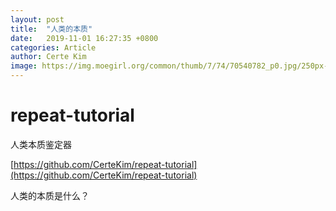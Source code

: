 ```yaml
---
layout:	post
title:	"人类的本质"
date:	2019-11-01 16:27:35 +0800
categories: Article
author: Certe Kim
image: https://img.moegirl.org/common/thumb/7/74/70540782_p0.jpg/250px-70540782_p0.jpg
---
```


# repeat-tutorial
人类本质鉴定器

[https://github.com/CerteKim/repeat-tutorial](https://github.com/CerteKim/repeat-tutorial)

人类的本质是什么？